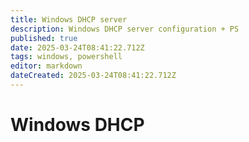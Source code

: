 ```yaml
---
title: Windows DHCP server
description: Windows DHCP server configuration + PS
published: true
date: 2025-03-24T08:41:22.712Z
tags: windows, powershell
editor: markdown
dateCreated: 2025-03-24T08:41:22.712Z
---
```


# Windows DHCP